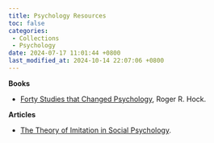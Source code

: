```yaml
---
title: Psychology Resources
toc: false
categories:
 - Collections
 - Psychology
date: 2024-07-17 11:01:44 +0800
last_modified_at: 2024-10-14 22:07:06 +0800
---
```


**Books**

- [Forty Studies that Changed Psychology](https://www.mayfieldschools.org/Downloads/All%2040%20Studies.pdf), Roger R. Hock.

**Articles**

- [The Theory of Imitation in Social Psychology](https://www.jstor.org/stable/pdf/2762020.pdf?refreqid=fastly-default%3A72c5ad61300305f3ab8ba515f009958e&ab_segments=&origin=&initiator=&acceptTC=1).
